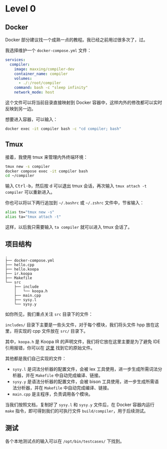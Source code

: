 # Level 0

## Docker

Docker 部分建议找一个成熟一点的教程。我已经之前用过很多次了，过。

我选择维护一个 `docker-compose.yml` 文件：

```yaml
services:
  compiler:
    image: maxxing/compiler-dev
    container_name: compiler
    volumes:
      - ./:/root/compiler
    command: bash -c "sleep infinity"
    network_mode: host
```

这个文件可以将当前目录直接映射到 Docker 容器中，这样内外的修改都可以实时反映到另一边。

想要进入容器，可以输入：

```bash
docker exec -it compiler bash -c "cd compiler; bash"
```

## Tmux

接着，我使用 tmux 来管理内外终端环境：

```bash
tmux new -s compiler
docker compose exec -it compiler bash
cd ~/compiler
```

输入 <kbd>Ctrl-b</kbd>，然后按 d 可以退出 tmux 会话，再次输入 `tmux attach -t compiler` 可以重新进入。

你也可以将以下两行追加到 `~/.bashrc` 或 `~/.zshrc` 文件中，节省输入：

```bash
alias tn="tmux new -s"
alias ta="tmux attach -t"
```

这样，以后我只需要输入 `ta compiler` 就可以进入 tmux 会话了。

## 项目结构

```
.
├── docker-compose.yml
├── hello.cpp
├── hello.koopa
├── ir.koopa
├── Makefile
└── src
    ├── include
    │   └── koopa.h
    ├── main.cpp
    ├── sysy.l
    └── sysy.y
```

如你所见，我们重点关注 `src` 目录下的文件：

`includes/` 目录下主要是一些头文件，对于每个模块，我们将头文件 hpp 放在这里，将实现的 cpp 文件放在 `src/` 目录下。

其中，`koopa.h` 是 Koopa IR 的声明文件，我们将它放在这里主要是为了避免 IDE 引用报错，你可以在 [这里](https://github.com/pku-minic/koopa/blob/master/crates/libkoopa/include/koopa.h) 找到它的原始文件。

其他都是我们自己实现的文件：

- `sysy.l` 是词法分析器的配置文件，会被 lex 工具使用，进一步生成所需词法分析器，并在 `Makefile` 中自动完成编译、链接。
- `sysy.y` 是语法分析器的配置文件，会被 bison 工具使用，进一步生成所需语法分析器，并在 `Makefile` 中自动完成编译、链接。
- `main.cpp` 是主程序，负责调用各个模块。

当我们按照文档，复制好了 `sysy.l` 和 `sysy.y` 文件后，在 Docker 容器内运行 `make` 指令，即可得到我们的可执行文件 `build/compiler`，用于后续测试。

## 测试

各个本地测试点的输入可以在 `/opt/bin/testcases/` 下找到。